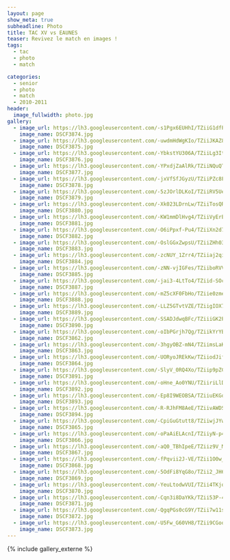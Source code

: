 ```yaml
---
layout: page
show_meta: true
subheadline: Photo
title: TAC XV vs EAUNES
teaser: Revivez le match en images !
tags:
  - tac
  - photo
  - match

categories:
  - senior
  - photo
  - match
  - 2010-2011
header:
  image_fullwidth: photo.jpg
gallery:
  - image_url: https://lh3.googleusercontent.com/-s1Pgx6EUHhI/TZiiG1dfP5I/AAAAAAAACAQ/RbhSQloZpd4udpN2DCaJxYcaxF-EJ1BlwCHM
    image_name: DSCF3874.jpg
  - image_url: https://lh3.googleusercontent.com/-uwdmHdWgKIo/TZiiJKAZ86I/AAAAAAAACAQ/NSQH5iKAx3ADzaeLKYAfAIJ2ODGzx00IwCHM
    image_name: DSCF3875.jpg
  - image_url: https://lh3.googleusercontent.com/-YbkstYU306A/TZiiLg3ItUI/AAAAAAAACAU/WYN7RkArHCI1tDm2wNABJGmL6p6xeMaFQCHM
    image_name: DSCF3876.jpg
  - image_url: https://lh3.googleusercontent.com/-YPxdjZaAlRk/TZiiNQuQT1I/AAAAAAAACAY/Tme-yxuDYIst1dCsFt-I9fEf5rhtq5TewCHM
    image_name: DSCF3877.jpg
  - image_url: https://lh3.googleusercontent.com/-jxVfSfJGyzU/TZiiPZc8FFI/AAAAAAAACAc/BGF9Zf475TULHi7WhP9mjho-nFTkWx4MACHM
    image_name: DSCF3878.jpg
  - image_url: https://lh3.googleusercontent.com/-5zJOrlDLKoI/TZiiRV5UetI/AAAAAAAACAg/4Sdaui-Q7E85GO6QNzk0NKUnPTh5NLYfQCHM
    image_name: DSCF3879.jpg
  - image_url: https://lh3.googleusercontent.com/-Xk023LDrnLw/TZiiTosQR3I/AAAAAAAACAk/alluAj1Z17Y3_KD_DRep5YWg8gnhh-kfQCHM
    image_name: DSCF3880.jpg
  - image_url: https://lh3.googleusercontent.com/-KW1mmDlHvg4/TZiiVyErEII/AAAAAAAACAs/WKgWETIKd2oO3jPaRcPfI0s5_z_PUMr3wCHM
    image_name: DSCF3881.jpg
  - image_url: https://lh3.googleusercontent.com/-O6iPpxf-Pu4/TZiiXn2d7yI/AAAAAAAACAw/ebHIV7b8Di4wMq9nZeKNCSEa4hiNUZ8qQCHM
    image_name: DSCF3882.jpg
  - image_url: https://lh3.googleusercontent.com/-OslGGxZwpsU/TZiiZHh03GI/AAAAAAAACA0/grWFJMmGVRsYv0UzKzIe57odJ2gEYfn-wCHM
    image_name: DSCF3883.jpg
  - image_url: https://lh3.googleusercontent.com/-zcNUY_1Zrr4/TZiiaj2qi8I/AAAAAAAACA4/o7oqMFbmMWYtYYiyJyLglpJhGjwtCnFywCHM
    image_name: DSCF3884.jpg
  - image_url: https://lh3.googleusercontent.com/-zNN-vjIGFes/TZiiboRVVkI/AAAAAAAACA8/6TXqMs90zw051b0mCAO5oaZLLFgY36OBACHM
    image_name: DSCF3885.jpg
  - image_url: https://lh3.googleusercontent.com/-jai3-4LtTo4/TZiid-SOcdI/AAAAAAAACBE/nDDBJqnNWj4_P2vVcgKlp4McFAQ96zLDwCHM
    image_name: DSCF3887.jpg
  - image_url: https://lh3.googleusercontent.com/-mZ5cXF0FbHo/TZiie0zmehI/AAAAAAAACBI/YUSJK26nkkIo3zFZW3jI4_26X4Q3LygpQCHM
    image_name: DSCF3888.jpg
  - image_url: https://lh3.googleusercontent.com/-LLZ5GTvtVZE/TZiigIOX7zI/AAAAAAAACBM/qTirsK9aBkkqdJuxzH2d8QzYLyEMzI5PQCHM
    image_name: DSCF3889.jpg
  - image_url: https://lh3.googleusercontent.com/-SSADJdwqBFc/TZiiiGK2POI/AAAAAAAACBQ/gRLE1yUB06s9_DYk8KNl5vlb_635-dA-wCHM
    image_name: DSCF3890.jpg
  - image_url: https://lh3.googleusercontent.com/-oIbPGrjh7Qg/TZiikYrYBYI/AAAAAAAACBU/Opxg9bBtOkMD_EUb-PBwiL8qsUFimenAACHM
    image_name: DSCF3862.jpg
  - image_url: https://lh3.googleusercontent.com/-3hgyOBZ-mN4/TZiimsLaK-I/AAAAAAAACBY/hE8GAhOAetM66afYFBmthbkCFLPPbk47ACHM
    image_name: DSCF3863.jpg
  - image_url: https://lh3.googleusercontent.com/-UORyoJREkKw/TZiiodJifII/AAAAAAAACBc/j3MFy8bG6kkgMJYjZWKYc_djXlrJjRC7QCHM
    image_name: DSCF3864.jpg
  - image_url: https://lh3.googleusercontent.com/-SlyV_0RQ4Xo/TZiip9pZCfI/AAAAAAAACBg/aiT9Di1WKJI1ih5nH42HlKjARErCpKWAwCHM
    image_name: DSCF3891.jpg
  - image_url: https://lh3.googleusercontent.com/-oHne_Ao0YNU/TZiiriLlDKI/AAAAAAAACBk/MjhtY2CICcorPN90dlMhaRYjXSlwL_dsgCHM
    image_name: DSCF3892.jpg
  - image_url: https://lh3.googleusercontent.com/-Ep8I9WEOBSA/TZiiuEKGqAI/AAAAAAAACBo/otiToQMgVu0nyz-XyZI3nft5UIOhku-SwCHM
    image_name: DSCF3893.jpg
  - image_url: https://lh3.googleusercontent.com/-R-RJhFM8AeE/TZiivAWDSpI/AAAAAAAACBs/6rkt-qpPZZEzMO996XGt29SyGI5Rz3S5ACHM
    image_name: DSCF3894.jpg
  - image_url: https://lh3.googleusercontent.com/-CpiGuGtutt8/TZiiwjJYwGI/AAAAAAAACBw/N4XFM8KhRHUACnyQipL_g9pmnKVq-fx5QCHM
    image_name: DSCF3865.jpg
  - image_url: https://lh3.googleusercontent.com/-oPaAiELAcnI/TZiiyN-p40I/AAAAAAAACB0/CUvM-l6E1HI3Xy05CSQ4NpNFEeUhs4IvwCHM
    image_name: DSCF3866.jpg
  - image_url: https://lh3.googleusercontent.com/-aQ0_TBhIpeE/TZiiz9V_MDI/AAAAAAAACB4/dx4z3HfnAj4BP1277I3ZZNZZpAtfxjWzgCHM
    image_name: DSCF3867.jpg
  - image_url: https://lh3.googleusercontent.com/-fPqvii2J-VE/TZii1O0w_XI/AAAAAAAACB8/uQ44j9AiRyIcVTE_uSZetlHI350L1Rz-gCHM
    image_name: DSCF3868.jpg
  - image_url: https://lh3.googleusercontent.com/-5OdFi8YqG8o/TZii2_JH6FI/AAAAAAAACCA/dOsSB9Nlm4MkGA4V7UUNEsRmOfiRJ5PtACHM
    image_name: DSCF3869.jpg
  - image_url: https://lh3.googleusercontent.com/-YeuLtodwVUI/TZii4TKjq9I/AAAAAAAACCE/orCB1EAQ8x0XZPkGxSsce5ooG4riPUuOgCHM
    image_name: DSCF3870.jpg
  - image_url: https://lh3.googleusercontent.com/-Cqn3i8DaYKk/TZii53P-4kI/AAAAAAAACCI/6MIJoyxdPB8P4XirIZNlIVRNCEaW6mhBgCHM
    image_name: DSCF3871.jpg
  - image_url: https://lh3.googleusercontent.com/-QgqPGs0cG9Y/TZii7w11s4I/AAAAAAAACCM/2S026hi4U_YH9wZJ8rWdD4hmTc5TGFLYACHM
    image_name: DSCF3872.jpg
  - image_url: https://lh3.googleusercontent.com/-U5Fw_G60VH8/TZii9CGooNI/AAAAAAAACCQ/te2LbhTkv6Q0tGl_yd6cx1c5syvyq0VdwCHM
    image_name: DSCF3873.jpg
---
```

{% include gallery_externe %}
